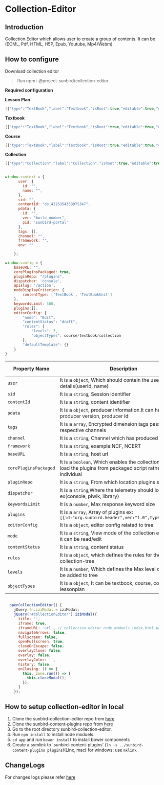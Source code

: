 # Collection-Editor


## Introduction
	
Collection Editor which allows user to create a group of contents.
It can be (ECML, Pdf, HTML, H5P, Epub, Youtube, Mp4/Webm) 

## How to configure
 Download collection editor 

>Run npm i @project-sunbird/collection-editor

**Required configuration**

**Lesson Plan**

```js
[{"type":"TextBook","label":"Textbook","isRoot":true,"editable":true,"childrenTypes":["TextBookUnit"],"addType":"Editor","iconClass":"fa fa-book"},{"type":"TextBookUnit","label":"Textbook Unit","isRoot":false,"editable":true,"childrenTypes":["TextBookUnit","Collection","Content"],"addType":"Editor","iconClass":"fa fa-folder-o"},{"type":"Collection","label":"Collection","isRoot":false,"editable":false,"childrenTypes":[],"addType":"Browser","iconClass":"fa fa-file-o"},{"type":"Content","label":"Content","isRoot":false,"editable":false,"childrenTypes":[],"addType":"Browser","iconClass":"fa fa-file-o"}]

```


**Textbook**

```js
[{"type":"TextBook","label":"Textbook","isRoot":true,"editable":true,"childrenTypes":["TextBookUnit"],"addType":"Editor","iconClass":"fa fa-book"},{"type":"TextBookUnit","label":"Textbook Unit","isRoot":false,"editable":true,"childrenTypes":["TextBookUnit","Collection","Content"],"addType":"Editor","iconClass":"fa fa-folder-o"},{"type":"Collection","label":"Collection","isRoot":false,"editable":false,"childrenTypes":[],"addType":"Browser","iconClass":"fa fa-file-o"},{"type":"Content","label":"Content","isRoot":false,"editable":false,"childrenTypes":[],"addType":"Browser","iconClass":"fa fa-file-o"}]    
```
**Course**

```js
[{"type":"TextBook","label":"Textbook","isRoot":true,"editable":true,"childrenTypes":["TextBookUnit"],"addType":"Editor","iconClass":"fa fa-book"},{"type":"TextBookUnit","label":"Textbook Unit","isRoot":false,"editable":true,"childrenTypes":["TextBookUnit","Collection","Content"],"addType":"Editor","iconClass":"fa fa-folder-o"},{"type":"Collection","label":"Collection","isRoot":false,"editable":false,"childrenTypes":[],"addType":"Browser","iconClass":"fa fa-file-o"},{"type":"Content","label":"Content","isRoot":false,"editable":false,"childrenTypes":[],"addType":"Browser","iconClass":"fa fa-file-o"}]
```

**Collection**

```js
[{"type":"Collection","label":"Collection","isRoot":true,"editable":true,"childrenTypes":["Collection","Resource"],"addType":"Editor","iconClass":"fa fa-folder-o"},{"type":"Collection","label":"Collection","isRoot":false,"editable":false,"childrenTypes":[],"addType":"Browser","iconClass":"fa fa-file-o"},{"type":"Resource","label":"Resource","isRoot":false,"editable":false,"childrenTypes":[],"addType":"Browser","iconClass":"fa fa-file-o"}]
```

	
```js
	
window.context = {
      user: {
        id: "",
        name: "",
      },
      sid: "",
      contentId: "do_4325354353975347",
      pdata: {
        id: "",
        ver: "build_number",
        pid: 'sunbird-portal'
      },
      tags: [],
      channel: "",
      framework: "",
      env: ""

    };
```
```js
window.config = {
    baseURL: "",
    corePluginsPackaged: true,
    pluginRepo: "/plugins",
    dispatcher: 'console',
    apislug: '/action',
    nodeDisplayCriterion: {
        contentType: ['TextBook', 'TextBookUnit']
    },
    keywordsLimit: 500,
    plugins:[],
    editorConfig: {
        "mode": "Edit",
        "contentStatus": "draft",
        "rules": {
            "levels": 3,
            "objectTypes": course/textbook/collection
        },
        "defaultTemplate": {}
    }
}


```
| Property Name | Description | Default Value   |
| --- | --- | --- |
| `user` | It is a `object`, Which should contain the user details(userId, name)  | NA  |
| `sid` | It is a `string`, Session identifier  | NA  |
| `contentId ` | It is a `string`,  content identifier | NA  |
| `pdata ` | It is a `object`,  producer information.It can have producer version, producer Id | NA  |
| `tags ` | It is a `array`,  Encrypted dimension tags passed by respective channels| NA  |
| `channel ` | It is a `string`,  Channel which has produced the event| NA  |
| `framework ` | It is a `string`, example:NCF, NCERT| NA  |
| `baseURL ` | It is a `string`, host url| NA  |
| `corePluginsPackaged ` | It is a `boolean`, Which enables the collection-editor to load the plugins from packaged script rather than individual  | true  |
| `pluginRepo ` | It is a `string`, From which location plugins should load  | /plugins  |
| `dispatcher ` | It is a `string`,Where the telemetry should log ex(console, piwik, library) | console |
| `keywordsLimit ` | It is a `number`, Max response keyword size| 500 |
| `plugins ` | It is a `array`, Array of plugins ex:`[{id:"org.sunbird.header",ver:"1.0",type:"plugin"}]`| NA |
| `editorConfig ` | It is a `object`, editor config related to tree |NA|
| `mode ` | It is a `string`, View mode of the collection editor, either it can be read/edit|edit|
| `contentStatus ` | It is a `string`, content status|draft|
| `rules ` | It is a `object`, which defines the rules for the collection-tree|NA|
| `levels ` | It is a `number`, Which defines the Max level of nodes can be added to tree|3|
| `objectTypes ` | It is a `object`, It can be textbook, course, collection, lessonplan|NA|



```js

  openCollectionEditor() {
    jQuery.fn.iziModal = iziModal;
    jQuery('#collectionEditor').iziModal({
      title: '',
      iframe: true,
      iframeURL: 'url', // collection-editor node_moduels index.html path
      navigateArrows: false,
      fullscreen: false,
      openFullscreen: true,
      closeOnEscape: false,
      overlayClose: false,
      overlay: false,
      overlayColor: '',
      history: false,
      onClosing: () => {
        this._zone.run(() => {
          this.closeModal();
        });
      }
    });
```
	

## How to setup collection-editor in local
1. Clone the sunbird-collection-editor repo from [here](https://github.com/project-sunbird/sunbird-collection-editor)
2. Clone the sunbird-content-plugins repo from [here](https://github.com/project-sunbird/sunbird-content-plugins) 
3. Go to the root directory sunbird-collection-editor.
4. Run `npm install` to install node moduels.
3. `cd app` and run `bower install` to install bower components
5. Create a symlink to 'sunbird-content-plugins' (`ln -s ../sunbird-content-plugins plugins`)(Linx, mac)
for windows: use `mklink`


## ChangeLogs
   For changes logs please refer [here](https://github.com/project-sunbird/sunbird-collection-editor/releases) 


